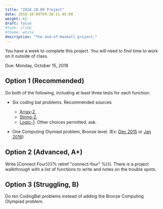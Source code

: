 ```yaml
---
title: "2018.10.09 Project"
date: 2018-10-09T09:38:11-05:00
weight: 62
draft: false
#type: slide
#theme: white
description: "The end-of-Haskell project."
---
```


You have a week to complete this project. You will need to find time
to work on it outside of class.

Due: Monday, October 15, 2018

## Option 1 (Recommended)

Do both of the following, including at least three tests for each function:

* Six coding bat problems. Recommended sources

    - [Array-2](https://codingbat.com/java/Array-2),
    - [String-2](https://codingbat.com/java/String-2), 
    - [Logic-1](https://codingbat.com/java/Logic-1). Other choices
permitted, ask.

* One Computing Olymiad problem, Bronze level. (Ex: [Dec
  2015](http://usaco.org/index.php?page=dec15results) or [Jan 2016](http://usaco.org/index.php?page=jan16results))

## Option 2 (Advanced, A+)

Write [Connect Four]({{% relref "connect-four" %}}). There is a
project walkthrough with a list of functions to write and notes on the
trouble spots.

## Option 3 (Struggling, B)

Do ten CodingBat problems instead of adding the Bronze Computing
Olympiad problem.

